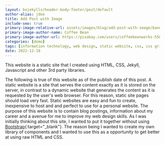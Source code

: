 ```yaml
---
layout: bojekylls/header-body-footer/post/default
author-alias: jdoe
title: Add Post with Image
include-seo: true
primary-image-relative-url: assets/images/blog/add-post-with-image/banner.png
primary-image-author-name: Coffee Bean
primary-image-author-url: https://pixabay.com/users/coffeebeanworks-558718/?utm_source=link-attribution&utm_medium=referral&utm_campaign=image&utm_content=2017978
categories: [demo]
tags: [information technology, web design, static website, css, css grid, css flexbox, jekyll, github pages, my website]
date: 2022-12-18
---
```


This website is a static site that I created using HTML, CSS, Jekyll, Javascript and other 3rd party libraries.
<!--more-->
The following is true of this website as of the publish date of this post. A static website is a site that serves the content exactly as it is stored on the server, in contrast to a dynamic website that generates the content as it is requested by the user's web browser. For this reason, static site pages should load very fast. Static websites are easy and fun to create, inexpensive to host and and perfect to use for a personal website. The purpose of this website is to contain blog postings, information about my career and a avenue for me to improve my web design skills. As I was initially thinking about this site, I wanted to put it together without using [Bootstrap](https://getbootstrap.com){:target="_blank"}. The reason being I wanted to create my own library of components and I wanted to use this as a opportunity to get better at using raw HTML and CSS.